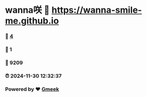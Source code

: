 # wanna咲 :link: https://wanna-smile-me.github.io 
### :page_facing_up: [4](https://wanna-smile-me.github.io/tag.html) 
### :speech_balloon: 1 
### :hibiscus: 9209 
### :alarm_clock: 2024-11-30 12:32:37 
### Powered by :heart: [Gmeek](https://github.com/Meekdai/Gmeek)
